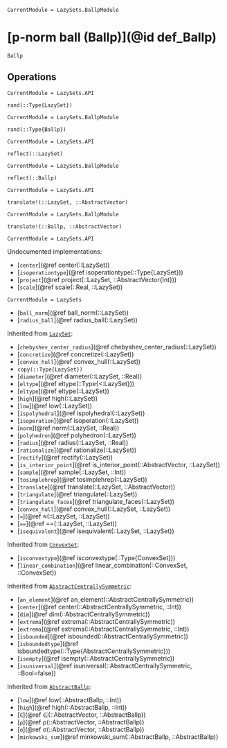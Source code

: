 ```@meta
CurrentModule = LazySets.BallpModule
```

# [p-norm ball (Ballp)](@id def_Ballp)

```@docs
Ballp
```

## Operations

```@meta
CurrentModule = LazySets.API
```
```@docs; canonical=false
rand(::Type{LazySet})
```
```@meta
CurrentModule = LazySets.BallpModule
```
```@docs
rand(::Type{Ballp})
```
```@meta
CurrentModule = LazySets.API
```
```@docs; canonical=false
reflect(::LazySet)
```
```@meta
CurrentModule = LazySets.BallpModule
```
```@docs
reflect(::Ballp)
```
```@meta
CurrentModule = LazySets.API
```
```@docs; canonical=false
translate!(::LazySet, ::AbstractVector)
```
```@meta
CurrentModule = LazySets.BallpModule
```
```@docs
translate!(::Ballp, ::AbstractVector)
```

```@meta
CurrentModule = LazySets.API
```

Undocumented implementations:
* [`center`](@ref center(::LazySet))
* [`isoperationtype`](@ref isoperationtype(::Type{LazySet}))
* [`project`](@ref project(::LazySet, ::AbstractVector{Int}))
* [`scale`](@ref scale(::Real, ::LazySet))
```@meta
CurrentModule = LazySets
```
* [`ball_norm`](@ref ball_norm(::LazySet))
* [`radius_ball`](@ref radius_ball(::LazySet))

Inherited from [`LazySet`](@ref):
* [`chebyshev_center_radius`](@ref chebyshev_center_radius(::LazySet))
* [`concretize`](@ref concretize(::LazySet))
* [`convex_hull`](@ref convex_hull(::LazySet))
* `copy(::Type{LazySet})`
* [`diameter`](@ref diameter(::LazySet, ::Real))
* [`eltype`](@ref eltype(::Type{<:LazySet}))
* [`eltype`](@ref eltype(::LazySet))
* [`high`](@ref high(::LazySet))
* [`low`](@ref low(::LazySet))
* [`ispolyhedral`](@ref ispolyhedral(::LazySet))
* [`isoperation`](@ref isoperation(::LazySet))
* [`norm`](@ref norm(::LazySet, ::Real))
* [`polyhedron`](@ref polyhedron(::LazySet))
* [`radius`](@ref radius(::LazySet, ::Real))
* [`rationalize`](@ref rationalize(::LazySet))
* [`rectify`](@ref rectify(::LazySet))
* [`is_interior_point`](@ref is_interior_point(::AbstractVector, ::LazySet))
* [`sample`](@ref sample(::LazySet, ::Int))
* [`tosimplehrep`](@ref tosimplehrep(::LazySet))
* [`translate`](@ref translate(::LazySet, ::AbstractVector))
* [`triangulate`](@ref triangulate(::LazySet))
* [`triangulate_faces`](@ref triangulate_faces(::LazySet))
* [`convex_hull`](@ref convex_hull(::LazySet, ::LazySet))
* [`≈`](@ref ≈(::LazySet, ::LazySet))
* [`==`](@ref ==(::LazySet, ::LazySet))
* [`isequivalent`](@ref isequivalent(::LazySet, ::LazySet))

Inherited from [`ConvexSet`](@ref):
* [`isconvextype`](@ref isconvextype(::Type{ConvexSet}))
* [`linear_combination`](@ref linear_combination(::ConvexSet, ::ConvexSet))

Inherited from [`AbstractCentrallySymmetric`](@ref):
* [`an_element`](@ref an_element(::AbstractCentrallySymmetric))
* [`center`](@ref center(::AbstractCentrallySymmetric, ::Int))
* [`dim`](@ref dim(::AbstractCentrallySymmetric))
* [`extrema`](@ref extrema(::AbstractCentrallySymmetric))
* [`extrema`](@ref extrema(::AbstractCentrallySymmetric, ::Int))
* [`isbounded`](@ref isbounded(::AbstractCentrallySymmetric))
* [`isboundedtype`](@ref isboundedtype(::Type{AbstractCentrallySymmetric}))
* [`isempty`](@ref isempty(::AbstractCentrallySymmetric))
* [`isuniversal`](@ref isuniversal(::AbstractCentrallySymmetric, ::Bool=false))

Inherited from [`AbstractBallp`](@ref):
* [`low`](@ref low(::AbstractBallp, ::Int))
* [`high`](@ref high(::AbstractBallp, ::Int))
* [`∈`](@ref ∈(::AbstractVector, ::AbstractBallp))
* [`ρ`](@ref ρ(::AbstractVector, ::AbstractBallp))
* [`σ`](@ref σ(::AbstractVector, ::AbstractBallp))
* [`minkowski_sum`](@ref minkowski_sum(::AbstractBallp, ::AbstractBallp))
